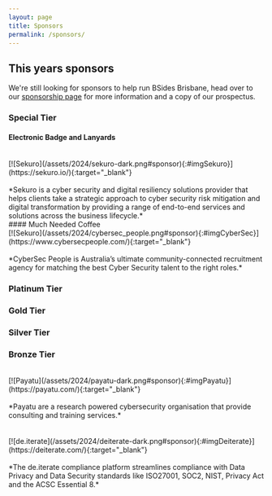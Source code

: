 ```yaml
---
layout: page
title: Sponsors
permalink: /sponsors/
---
```


## This years sponsors
We're still looking for sponsors to help run BSides Brisbane, head over to our [sponsorship page](/sponsorship/) for more information and a copy of our prospectus.

### Special Tier

#### Electronic Badge and Lanyards
<br />
[![Sekuro](/assets/2024/sekuro-dark.png#sponsor){:#imgSekuro}](https://sekuro.io/){:target="_blank"}
<br /><br />
*Sekuro is a cyber security and digital resiliency solutions provider that helps clients take a strategic approach to cyber security risk mitigation and digital transformation by providing a range of end-to-end services and solutions across the business lifecycle.*
<br />
#### Much Needed Coffee
<br />
[![Sekuro](/assets/2024/cybersec_people.png#sponsor){:#imgCyberSec}](https://www.cybersecpeople.com/){:target="_blank"}
<br /><br />
*CyberSec People is Australia’s ultimate community-connected recruitment agency for matching the best Cyber Security talent to the right roles.*

### Platinum Tier

### Gold Tier

### Silver Tier

### Bronze Tier
<br />
[![Payatu](/assets/2024/payatu-dark.png#sponsor){:#imgPayatu}](https://payatu.com/){:target="_blank"}
<br /><br />
*Payatu are a research powered cybersecurity organisation that provide consulting and training services.*
<br /><br /><br />
[![de.iterate](/assets/2024/deiterate-dark.png#sponsor){:#imgDeiterate}](https://deiterate.com/){:target="_blank"}
<br /><br />
*The de.iterate compliance platform streamlines compliance with Data Privacy and Data Security standards like ISO27001, SOC2, NIST, Privacy Act and the ACSC Essential 8.*
